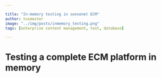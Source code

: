 ```yaml
---

title: "In-memory testing in sensenet ECM"
author: tusmester
image: "../img/posts/inmemory_testing.png"
tags: [enterprise content management, test, database]

---
```


# Testing a complete ECM platform in memory

